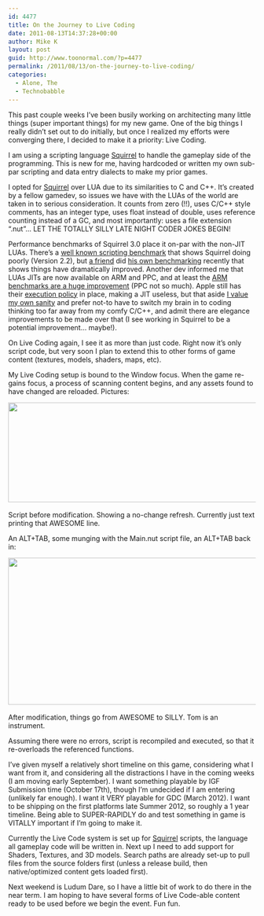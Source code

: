 ```yaml
---
id: 4477
title: On the Journey to Live Coding
date: 2011-08-13T14:37:28+00:00
author: Mike K
layout: post
guid: http://www.toonormal.com/?p=4477
permalink: /2011/08/13/on-the-journey-to-live-coding/
categories:
  - Alone, The
  - Technobabble
---
```

This past couple weeks I&#8217;ve been busily working on architecting many little things (super important things) for my new game. One of the big things I really didn&#8217;t set out to do initially, but once I realized my efforts were converging there, I decided to make it a priority: Live Coding.

I am using a scripting language [Squirrel](http://www.squirrel-lang.org) to handle the gameplay side of the programming. This is new for me, having hardcoded or written my own sub-par scripting and data entry dialects to make my prior games. 

I opted for [Squirrel](http://www.squirrel-lang.org) over LUA due to its similarities to C and C++. It&#8217;s created by a fellow gamedev, so issues we have with the LUAs of the world are taken in to serious consideration. It counts from zero (!!), uses C/C++ style comments, has an integer type, uses float instead of double, uses reference counting instead of a GC, and most importantly: uses a file extension &#8220;.nut&#8221;&#8230; LET THE TOTALLY SILLY LATE NIGHT CODER JOKES BEGIN!

Performance benchmarks of Squirrel 3.0 place it on-par with the non-JIT LUAs. There&#8217;s a [well known scripting benchmark](http://codeplea.com/game-scripting-languages) that shows Squirrel doing poorly (Version 2.2), but [a friend](http://www.polygontoys.com) did [his own benchmarking](http://pastie.org/1721408) recently that shows things have dramatically improved. Another dev informed me that LUAs JITs are now available on ARM and PPC, and at least the [ARM benchmarks are a huge improvement](http://luajit.org/performance_arm.html) (PPC not so much). Apple still has their [execution policy](http://stackoverflow.com/questions/5054732/is-it-prohibited-using-of-jitjust-in-time-compiled-code-in-ios-app-for-appstore) in place, making a JIT useless, but that aside [I value my own sanity](http://the-witness.net/news/2011/06/how-to-program-independent-games/) and prefer not-to have to switch my brain in to coding thinking too far away from my comfy C/C++, and admit there are elegance improvements to be made over that (I see working in Squirrel to be a potential improvement&#8230; maybe!).

On Live Coding again, I see it as more than just code. Right now it&#8217;s only script code, but very soon I plan to extend this to other forms of game content (textures, models, shaders, maps, etc).

My Live Coding setup is bound to the Window focus. When the game re-gains focus, a process of scanning content begins, and any assets found to have changed are reloaded. Pictures:

<div id="attachment_4478" style="max-width: 628px" class="wp-caption alignright">
  <a href="/wp-content/uploads/2011/08/TechShot03.png"><img src="/wp-content/uploads/2011/08/TechShot03.png" alt="" title="TechShot03" width="618" height="203" class="size-full wp-image-4478" srcset="http://blog.toonormal.com/wp-content/uploads/2011/08/TechShot03.png 618w, http://blog.toonormal.com/wp-content/uploads/2011/08/TechShot03-450x147.png 450w" sizes="(max-width: 618px) 100vw, 618px" /></a>
  
  <p class="wp-caption-text">
    Script before modification. Showing a no-change refresh. Currently just text printing that AWESOME line.
  </p>
</div>


  
An ALT+TAB, some munging with the Main.nut script file, an ALT+TAB back in:
  


<div id="attachment_4479" style="max-width: 628px" class="wp-caption alignright">
  <a href="/wp-content/uploads/2011/08/TechShot04.png"><img src="/wp-content/uploads/2011/08/TechShot04.png" alt="" title="TechShot04" width="618" height="299" class="size-full wp-image-4479" srcset="http://blog.toonormal.com/wp-content/uploads/2011/08/TechShot04.png 618w, http://blog.toonormal.com/wp-content/uploads/2011/08/TechShot04-450x217.png 450w" sizes="(max-width: 618px) 100vw, 618px" /></a>
  
  <p class="wp-caption-text">
    After modification, things go from AWESOME to SILLY. Tom is an instrument.
  </p>
</div>


  
Assuming there were no errors, script is recompiled and executed, so that it re-overloads the referenced functions.

I&#8217;ve given myself a relatively short timeline on this game, considering what I want from it, and considering all the distractions I have in the coming weeks (I am moving early September). I want something playable by IGF Submission time (October 17th), though I&#8217;m undecided if I am entering (unlikely far enough). I want it VERY playable for GDC (March 2012). I want to be shipping on the first platforms late Summer 2012, so roughly a 1 year timeline. Being able to SUPER-RAPIDLY do and test something in game is VITALLY important if I&#8217;m going to make it.

Currently the Live Code system is set up for [Squirrel](http://www.squirrel-lang.org) scripts, the language all gameplay code will be written in. Next up I need to add support for Shaders, Textures, and 3D models. Search paths are already set-up to pull files from the source folders first (unless a release build, then native/optimized content gets loaded first).

Next weekend is Ludum Dare, so I have a little bit of work to do there in the near term. I am hoping to have several forms of Live Code-able content ready to be used before we begin the event. Fun fun.